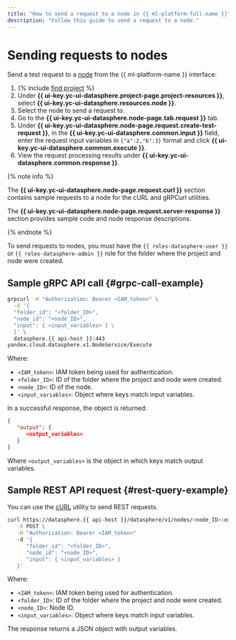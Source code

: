 ```yaml
---
title: "How to send a request to a node in {{ ml-platform-full-name }}"
description: "Follow this guide to send a request to a node."
---
```


# Sending requests to nodes

Send a test request to a [node](../../concepts/deploy/index.md#node) from the {{ ml-platform-name }} interface:
1. {% include [find project](../../../_includes/datasphere/ui-find-project.md) %}
1. Under **{{ ui-key.yc-ui-datasphere.project-page.project-resources }}**, select **{{ ui-key.yc-ui-datasphere.resources.node }}**.
1. Select the node to send a request to.
1. Go to the **{{ ui-key.yc-ui-datasphere.node-page.tab.request }}** tab.
1. Under **{{ ui-key.yc-ui-datasphere.node-page.request.create-test-request }}**, in the **{{ ui-key.yc-ui-datasphere.common.input }}** field, enter the request input variables in `{"a":2,"b":3}` format and click **{{ ui-key.yc-ui-datasphere.common.execute }}**.
1. View the request processing results under **{{ ui-key.yc-ui-datasphere.common.response }}**.

{% note info %}

The **{{ ui-key.yc-ui-datasphere.node-page.request.curl }}** section contains sample requests to a node for the cURL and gRPCurl utilities.

The **{{ ui-key.yc-ui-datasphere.node-page.request.server-response }}** section provides sample code and node response descriptions.

{% endnote %}

To send requests to nodes, you must have the `{{ roles-datasphere-user }}` or `{{ roles-datasphere-admin }}` role for the folder where the project and node were created.

## Sample gRPC API call {#grpc-call-example}

```bash
grpcurl -H "Authorization: Bearer <IAM_token>" \
  -d '{
  "folder_id": "<folder_ID>",
  "node_id": "<node_ID>",
  "input": { <input_variables> } \
  }' \
  datasphere.{{ api-host }}:443
yandex.cloud.datasphere.v1.NodeService/Execute
```

Where:

* `<IAM_token>`: IAM token being used for authentication.
* `<folder_ID>`: ID of the folder where the project and node were created.
* `<node_ID>`: ID of the node.
* `<input_variables>`: Object where keys match input variables.

In a successful response, the object is returned:

```json
{
   "output": {
      <output_variables>
   }
}
```

Where `<output_variables>` is the object in which keys match output variables.

## Sample REST API request {#rest-query-example}

You can use the [cURL](https://curl.se) utility to send REST requests.

```bash
curl https://datasphere.{{ api-host }}/datasphere/v1/nodes/<node_ID>:execute \
   -X POST \
   -H "Authorization: Bearer <IAM_token>"
   -d '{
      "folder_id": "<folder_ID>",
      "node_id": "<node_ID>",
      "input": { <input_variables> }
   }'
```

Where:

* `<IAM_token>`: IAM token being used for authentication.
* `<folder_ID>`: ID of the folder where the project and node were created.
* `<node_ID>`: Node ID.
* `<input_variables>`: Object where keys match input variables.

The response returns a JSON object with output variables.
